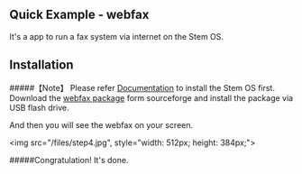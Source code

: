 
Quick Example - webfax
---
It's a app to run a fax system via internet on the Stem OS. 

Installation
-

#####【Note】 Please refer [Documentation](http://stem.mandice.org/doc) to install the Stem OS first.
Download the [webfax package](http://sourceforge.net/projects/stemos/files/Demo-APP/Mandicelogic-webfax.zip/download) form sourceforge and install the package via USB flash drive.<p></p>

And then you will see the webfax on your screen.<p></p>
<img src="/files/step4.jpg", style="width: 512px; height: 384px;"><p></p>
#####Congratulation! It's done.<p></p>

